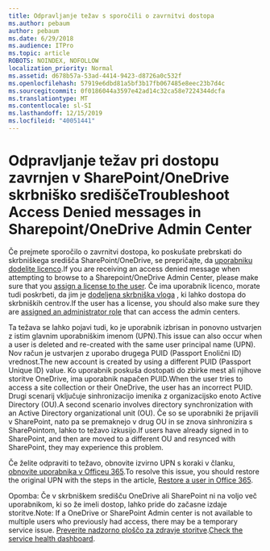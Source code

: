 ```yaml
---
title: Odpravljanje težav s sporočili o zavrnitvi dostopa
ms.author: pebaum
author: pebaum
ms.date: 6/29/2018
ms.audience: ITPro
ms.topic: article
ROBOTS: NOINDEX, NOFOLLOW
localization_priority: Normal
ms.assetid: d678b57a-53ad-4414-9423-d8726a0c532f
ms.openlocfilehash: 57919e6dbd81a5bf3b17fb067485e8eec23b7d4c
ms.sourcegitcommit: 0f0186044a3597e42ad14c32ca58e7224344dcfa
ms.translationtype: MT
ms.contentlocale: sl-SI
ms.lasthandoff: 12/15/2019
ms.locfileid: "40051441"
---
```

# <a name="troubleshoot-access-denied-messages-in-sharepointonedrive-admin-center"></a><span data-ttu-id="4c5b8-102">Odpravljanje težav pri dostopu zavrnjen v SharePoint/OneDrive skrbniško središče</span><span class="sxs-lookup"><span data-stu-id="4c5b8-102">Troubleshoot Access Denied messages in Sharepoint/OneDrive Admin Center</span></span>

<span data-ttu-id="4c5b8-103">Če prejmete sporočilo o zavrnitvi dostopa, ko poskušate prebrskati do skrbniškega središča SharePoint/OneDrive, se prepričajte, da [uporabniku dodelite licenco](https://docs.microsoft.com/office365/admin/subscriptions-and-billing/assign-licenses-to-users?view=o365-worldwide&amp;tabs=One).</span><span class="sxs-lookup"><span data-stu-id="4c5b8-103">If you are receiving an access denied message when attempting to browse to a Sharepoint/OneDrive Admin Center, please make sure that you [assign a license to the user](https://docs.microsoft.com/office365/admin/subscriptions-and-billing/assign-licenses-to-users?view=o365-worldwide&amp;tabs=One).</span></span> <span data-ttu-id="4c5b8-104">Če ima uporabnik licenco, morate tudi poskrbeti, da jim je [dodeljena skrbniška vloga](https://docs.microsoft.com/office365/admin/add-users/about-admin-roles?view=o365-worldwide) , ki lahko dostopa do skrbniških centrov.</span><span class="sxs-lookup"><span data-stu-id="4c5b8-104">If the user has a license, you should also make sure they are [assigned an administrator role](https://docs.microsoft.com/office365/admin/add-users/about-admin-roles?view=o365-worldwide) that can access the admin centers.</span></span>

<span data-ttu-id="4c5b8-105">Ta težava se lahko pojavi tudi, ko je uporabnik izbrisan in ponovno ustvarjen z istim glavnim uporabniškim imenom (UPN).</span><span class="sxs-lookup"><span data-stu-id="4c5b8-105">This issue can also occur when a user is deleted and re-created with the same user principal name (UPN).</span></span> <span data-ttu-id="4c5b8-106">Nov račun je ustvarjen z uporabo drugega PUID (Passport Enolični ID) vrednost.</span><span class="sxs-lookup"><span data-stu-id="4c5b8-106">The new account is created by using a different PUID (Passport Unique ID) value.</span></span> <span data-ttu-id="4c5b8-107">Ko uporabnik poskuša dostopati do zbirke mest ali njihove storitve OneDrive, ima uporabnik napačen PUID.</span><span class="sxs-lookup"><span data-stu-id="4c5b8-107">When the user tries to access a site collection or their OneDrive, the user has an incorrect PUID.</span></span> <span data-ttu-id="4c5b8-108">Drugi scenarij vključuje sinhronizacijo imenika z organizacijsko enoto Active Directory (OU).</span><span class="sxs-lookup"><span data-stu-id="4c5b8-108">A second scenario involves directory synchronization with an Active Directory organizational unit (OU).</span></span> <span data-ttu-id="4c5b8-109">Če so se uporabniki že prijavili v SharePoint, nato pa se premaknejo v drug OU in se znova sinhronizira s SharePointom, lahko to težavo izkusijo.</span><span class="sxs-lookup"><span data-stu-id="4c5b8-109">If users have already signed in to SharePoint, and then are moved to a different OU and resynced with SharePoint, they may experience this problem.</span></span>

<span data-ttu-id="4c5b8-110">Če želite odpraviti to težavo, obnovite izvirno UPN s koraki v članku, [obnovite uporabnika v Officeu 365](https://docs.microsoft.com/office365/admin/add-users/restore-user?view=o365-worldwide).</span><span class="sxs-lookup"><span data-stu-id="4c5b8-110">To resolve this issue, you should restore the original UPN with the steps in the article, [Restore a user in Office 365](https://docs.microsoft.com/office365/admin/add-users/restore-user?view=o365-worldwide).</span></span>

<span data-ttu-id="4c5b8-111">Opomba: Če v skrbniškem središču OneDrive ali SharePoint ni na voljo več uporabnikom, ki so že imeli dostop, lahko pride do začasne izdaje storitve.</span><span class="sxs-lookup"><span data-stu-id="4c5b8-111">Note: If a OneDrive or SharePoint Admin center is not available to multiple users who previously had access, there may be a temporary service issue.</span></span>  <span data-ttu-id="4c5b8-112">[Preverite nadzorno ploščo za zdravje storitve](https://portal.office.com/adminportal/home#/servicehealth).</span><span class="sxs-lookup"><span data-stu-id="4c5b8-112">[Check the service health dashboard](https://portal.office.com/adminportal/home#/servicehealth).</span></span>


